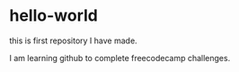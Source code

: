 # hello-world
this is first repository I have made.

I am learning github to complete freecodecamp challenges.
